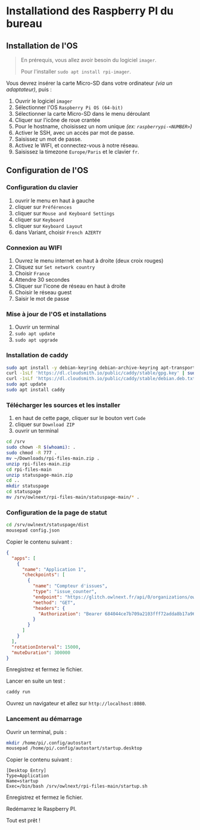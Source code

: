 # Installationd des Raspberry PI du bureau

## Installation de l'OS

> En prérequis, vous allez avoir besoin du logiciel `imager`.
>
> Pour l'installer `sudo apt install rpi-imager`.

Vous devrez insérer la carte Micro-SD dans votre ordinateur _(via un adaptateur)_, puis :

1. Ouvrir le logiciel `imager`
2. Sélectionner l'OS `Raspberry Pi OS (64-bit)`
3. Sélectionner la carte Micro-SD dans le menu déroulant
4. Cliquer sur l'icône de roue crantée
5. Pour le hostname, choisissez un nom unique _(ex: `raspberrypi-<NUMBER>`)_
6. Activer le SSH, avec un accès par mot de passe.
7. Saisissez un mot de passe.
8. Activez le WIFI, et connectez-vous à notre réseau.
9. Saisissez la timezone `Europe/Paris` et le clavier `fr`.

## Configuration de l'OS

### Configuration du clavier

1. ouvrir le menu en haut à gauche
2. cliquer sur `Préférences`
3. cliquer sur `Mouse and Keyboard Settings`
4. cliquer sur `Keyboard`
5. cliquer sur `Keyboard Layout`
6. dans Variant, choisir `French AZERTY`

### Connexion au WIFI

1. Ouvrez le menu internet en haut à droite (deux croix rouges)
2. Cliquez sur `Set network country`
3. Choisir `France`
4. Attendre 30 secondes
5. Cliquer sur l'icone de réseau en haut à droite
6. Choisir le réseau guest
7. Saisir le mot de passe

### Mise à jour de l'OS et installations

1. Ouvrir un terminal
2. `sudo apt update`
3. `sudo apt upgrade`

### Installation de caddy

```bash
sudo apt install -y debian-keyring debian-archive-keyring apt-transport-https curl
curl -1sLf 'https://dl.cloudsmith.io/public/caddy/stable/gpg.key' | sudo gpg --dearmor -o /usr/share/keyrings/caddy-stable-archive-keyring.gpg
curl -1sLf 'https://dl.cloudsmith.io/public/caddy/stable/debian.deb.txt' | sudo tee /etc/apt/sources.list.d/caddy-stable.list
sudo apt update
sudo apt install caddy
```

### Télécharger les sources et les installer

1. en haut de cette page, cliquer sur le bouton vert `Code`
2. cliquer sur `Download ZIP`
3. ouvrir un terminal

```bash
cd /srv
sudo chown -R $(whoami): .
sudo chmod -R 777 .
mv ~/Downloads/rpi-files-main.zip .
unzip rpi-files-main.zip
cd rpi-files-main
unzip statuspage-main.zip
cd ..
mkdir statuspage
cd statuspage
mv /srv/owlnext/rpi-files-main/statuspage-main/* .
```

### Configuration de la page de statut

```bash
cd /srv/owlnext/statuspage/dist
mousepad config.json
```

Copier le contenu suivant :

```json
{
  "apps": [
    {
      "name": "Application 1",
      "checkpoints": [
        {
          "name": "Compteur d'issues",
          "type": "issue_counter",
          "endpoint": "https://glitch.owlnext.fr/api/0/organizations/owlnext/issues/?query=is:unresolved&project=52",
          "method": "GET",
          "headers": {
            "Authorization": "Bearer 684044ce7b709a2103fff72adda8b17a964f6d5489db6efb5f0d41858a0e444e"
          }
        }
      ]
    }
  ],
  "rotationInterval": 15000,
  "muteDuration": 300000
}
```

Enregistrez et fermez le fichier.

Lancer en suite un test :

```bash
caddy run
```

Ouvrez un navigateur et allez sur `http://localhost:8080`.

### Lancement au démarrage

Ouvrir un terminal, puis :

```bash
mkdir /home/pi/.config/autostart
mousepad /home/pi/.config/autostart/startup.desktop
```

Copier le contenu suivant :

```desktop
[Desktop Entry]
Type=Application
Name=startup
Exec=/bin/bash /srv/owlnext/rpi-files-main/startup.sh
```

Enregistrez et fermez le fichier.

Redémarrez le Raspberry PI.

Tout est prêt !
